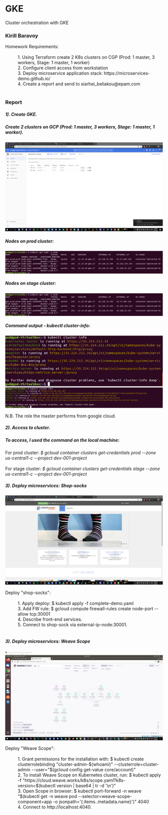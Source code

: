 # GKE
Cluster orchestration with GKE


### Kirill Baravoy

  <dt>Homework Requirements:</dt><br>
  <dd> 1. Using Terraform create 2 K8s clusters on CGP (Prod: 1 master, 3 workers, Stage: 1 master, 1 worker) </dd>
  <dd> 2. Configure client access from workstation</dd>
  <dd> 3. Deploy microservice application stack: https://microservices-demo.github.io/ </dd>
  <dd> 4. Create a report and send to siarhei_beliakou@epam.com </dd>
<br>

### Report

##### 1). Create GKE.
##### Create 2 clusters on GCP (Prod: 1 master, 3 workers, Stage: 1 master, 1 worker).
![alt text](https://github.com/borovoykirill/GKE/blob/master/img/kube_engine.png "GKE Clusters")


##### Nodes on prod cluster:
![alt text](https://github.com/borovoykirill/GKE/blob/master/img/prod_node_role.png "Prod cluster's nodes")

##### Nodes on stage cluster:
![alt text](https://github.com/borovoykirill/GKE/blob/master/img/prod_node_role.png "Stage cluster's nodes")

##### Сommand output - kubectl cluster-info:
![alt text](https://github.com/borovoykirill/GKE/blob/master/img/prod_cluster_info.png "Prod cluster-info")
![alt text](https://github.com/borovoykirill/GKE/blob/master/img/stage_cluster_info.png "Stage cluster-info")

N.B. The role the master performs from google cloud.

##### 2). Access to cluster.
##### To access, I used the command on the local machine:
For prod cluster:
*$ gcloud container clusters get-credentials prod --zone us-central1-c --project dev-001-project <br>
<br>*
For stage cluster:
*$ gcloud container clusters get-credentials stage --zone us-central1-c --project dev-001-project<br>*

##### 3). Deploy microservices: Shop-socks
![alt text](https://github.com/borovoykirill/GKE/blob/master/img/shop_socks.png "Shop-socks")
<dt>Deploy "shop-socks":</dt><br>
<dd> 1. Apply deploy: $ kubectl apply -f complete-demo.yaml </dd>
<dd> 3. Add FW rule: $ gcloud compute firewall-rules create node-port --allow tcp:30001 </dd>
<dd> 4. Describe front-end services. </dd>
<dd> 5. Connect to shop-sock via external-ip-node:30001. </dd>
<br>

##### 3). Deploy microservices: Weave Scope
![alt text](https://github.com/borovoykirill/GKE/blob/master/img/weavescope.png "Weave Scope")
<dt>Deploy "Weave Scope":</dt><br>
<dd> 1. Grant permissions for the installation with: $ kubectl create clusterrolebinding "cluster-admin-$(whoami)" --clusterrole=cluster-admin --user="$(gcloud config get-value core/account)"</dd>
<dd> 2. To install Weave Scope on  Kubernetes cluster, run: $ kubectl apply -f "https://cloud.weave.works/k8s/scope.yaml?k8s-version=$(kubectl version | base64 | tr -d '\n')" </dd>
<dd> 3. Open Scope in browser: $ kubectl port-forward -n weave "$(kubectl get -n weave pod --selector=weave-scope-component=app -o jsonpath='{.items..metadata.name}')" 4040 </dd>
<dd> 4. Connect to http://localhost:4040. </dd>
<br>
